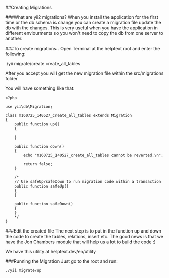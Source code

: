 ##Creating Migrations

###What are yii2 migrations?
When you install the application for the first time or the db schema is change you can create a migration file update the db with the changes.
This is very useful when you have the application in different enviourments so you won't need to copy the db from one server to another.

###To create migrations . Open Terminal at the helptext root and enter the following:

./yii migrate/create create_all_tables

After you accept you will get the new migration file within the src/migrations folder

You will have something like that:

```
<?php

use yii\db\Migration;

class m160725_140527_create_all_tables extends Migration
{
    public function up()
    {

    }

    public function down()
    {
        echo "m160725_140527_create_all_tables cannot be reverted.\n";

        return false;
    }

    /*
    // Use safeUp/safeDown to run migration code within a transaction
    public function safeUp()
    {
    }

    public function safeDown()
    {
    }
    */
}
```

###Edit the created file
The next step is to put in the function up and down the code to create the tables, relations, insert etc.
The good news is that we have the Jon Chambers module that will help us a lot to build the code :)

We have this utility at helptext.dev/en/utility


###Running the Migration
Just go to the root and run:
```
./yii migrate/up

```






